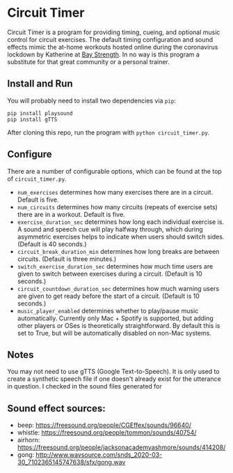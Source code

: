 # Circuit Timer

Circuit Timer is a program for providing timing, cueing, and optional music control for circuit exercises. The default timing configuration and sound effects mimic the at-home workouts hosted online during the coronavirus lockdown by Katherine at [Bay Strength](https://www.baystrength.com/). In no way is this program a substitute for that great community or a personal trainer.

## Install and Run

You will probably need to install two dependencies via `pip`:

```
pip install playsound
pip install gTTS
```

After cloning this repo, run the program with `python circuit_timer.py`.

## Configure

There are a number of configurable options, which can be found at the top of `circuit_timer.py`.

- `num_exercises` determines how many exercises there are in a circuit. Default is five.
- `num_circuits` determines how many circuits (repeats of exercise sets) there are in a workout. Default is five.
- `exercise_duration_sec` determines how long each individual exercise is. A sound and speech cue will play halfway through, which during asymmetric exercises helps to indicate when users should switch sides. (Default is 40 seconds.)
- `circuit_break_duration_min` determines how long breaks are between circuits. (Default is three minutes.)
- `switch_exercise_duration_sec` determines how much time users are given to switch between exercises during a circuit. (Default is 10 seconds.)
- `circuit_countdown_duration_sec` determines how much warning users are given to get ready before the start of a circuit. (Default is 10 seconds.)
- `music_player_enabled` determines whether to play/pause music automatically. Currently only Mac + Spotify is supported, but adding other players or OSes is theoretically straightforward. By default this is set to True, but will be automatically disabled on non-Mac systems.

## Notes

You may not need to use gTTS (Google Text-to-Speech). It is only used to create a synthetic speech file if one doesn't already exist for the utterance in question. I checked in the sound files generated for

## Sound effect sources:

- beep: https://freesound.org/people/CGEffex/sounds/96640/
- whistle: https://freesound.org/people/tommon/sounds/40754/
- airhorn: https://freesound.org/people/jacksonacademyashmore/sounds/414208/
- gong: http://www.wavsource.com/snds_2020-03-30_7102365145747638/sfx/gong.wav
